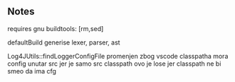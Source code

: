 ## Notes

requires gnu buildtools: [rm,sed]

defaultBuild generise lexer, parser, ast


Log4JUtils::findLoggerConfigFile promenjen zbog vscode classpatha mora config unutar src jer je samo src classpath
ovo je lose jer classpath ne bi smeo da ima cfg


